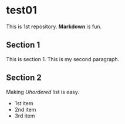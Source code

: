 # test01
 
This is 1st repository.
**Markdown** is fun.

## Section 1
This is section 1.
This is my second paragraph.

## Section 2
Making *Uhordered* list is easy.

- 1st item
- 2nd item
- 3rd item
